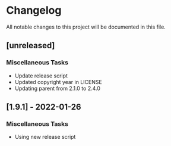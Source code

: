 # Changelog
All notable changes to this project will be documented in this file.

## [unreleased]

### Miscellaneous Tasks

- Update release script
- Updated copyright year in LICENSE
- Updating parent from 2.1.0 to 2.4.0

## [1.9.1] - 2022-01-26

### Miscellaneous Tasks

- Using new release script

<!-- generated by git-cliff -->
